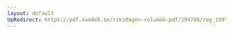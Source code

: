 ```yaml
---
layout: default
UpRedirect: https://pdf.swedeb.se/riksdagen-volumeG-pdf/199798/reg_199798/reg_199798_0128.pdf
---
```

